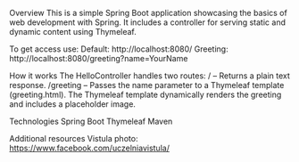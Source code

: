 Overview
This is a simple Spring Boot application showcasing the basics of web development with Spring. It includes a controller for serving static and dynamic content using Thymeleaf.

To get access use:
Default: http://localhost:8080/
Greeting: http://localhost:8080/greeting?name=YourName

How it works
The HelloController handles two routes:
/ – Returns a plain text response.
/greeting – Passes the name parameter to a Thymeleaf template (greeting.html).
The Thymeleaf template dynamically renders the greeting and includes a placeholder image.

Technologies
Spring Boot
Thymeleaf
Maven

Additional resources
Vistula photo: https://www.facebook.com/uczelniavistula/
